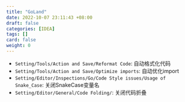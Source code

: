 ```yaml
---
title: "GoLand"
date: 2022-10-07 23:11:43 +08:00
draft: false
categories: [IDEA]
tags: []
card: false
weight: 0
---
```


- `Setting/Tools/Action and Save/Reformat Code`: 自动格式化代码
- `Setting/Tools/Action and Save/Optimize imports`: 自动优化import
- `Setting/Editor/Inspections/Go/Code Style issues/Usage of Snake_Case`: 关闭SnakeCase变量名
- `Setting/Editor/General/Code Folding/`: 关闭代码折叠

